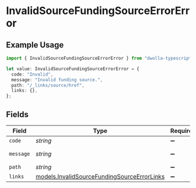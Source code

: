 # InvalidSourceFundingSourceErrorError

## Example Usage

```typescript
import { InvalidSourceFundingSourceErrorError } from "dwolla-typescript";

let value: InvalidSourceFundingSourceErrorError = {
  code: "Invalid",
  message: "Invalid funding source.",
  path: "/_links/source/href",
  links: {},
};
```

## Fields

| Field                                                                                            | Type                                                                                             | Required                                                                                         | Description                                                                                      | Example                                                                                          |
| ------------------------------------------------------------------------------------------------ | ------------------------------------------------------------------------------------------------ | ------------------------------------------------------------------------------------------------ | ------------------------------------------------------------------------------------------------ | ------------------------------------------------------------------------------------------------ |
| `code`                                                                                           | *string*                                                                                         | :heavy_minus_sign:                                                                               | N/A                                                                                              | Invalid                                                                                          |
| `message`                                                                                        | *string*                                                                                         | :heavy_minus_sign:                                                                               | N/A                                                                                              | Invalid funding source.                                                                          |
| `path`                                                                                           | *string*                                                                                         | :heavy_minus_sign:                                                                               | N/A                                                                                              | /_links/source/href                                                                              |
| `links`                                                                                          | [models.InvalidSourceFundingSourceErrorLinks](../models/invalidsourcefundingsourceerrorlinks.md) | :heavy_minus_sign:                                                                               | N/A                                                                                              | {}                                                                                               |